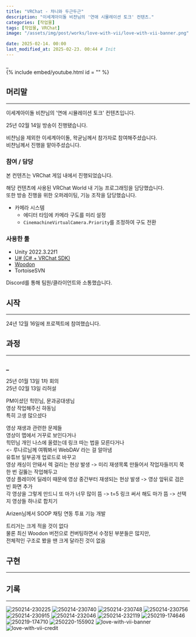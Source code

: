 ```yaml
---
title: "VRChat - 챠니와 두근두근"
description: "이세계아이돌 비챤님의 '연애 시뮬레이션 토크' 컨텐츠."
categories: [작업물]
tags: [작업물, VRChat]
image: "/assets/img/post/works/love-with-vii/love-with-vii-banner.png"

date: 2025-02-14. 00:00
last_modified_at: 2025-02-23. 00:44 # Init
---
```


_  
{% include embed/youtube.html id = "" %}

## 머리말

---

이세계아이돌 비챤님의 '연애 시뮬레이션 토크' 컨텐츠입니다.  

25년 02월 14일 방송이 진행됐습니다.  

비챤님을 제외한 이세계아이돌, 왁굳님께서 참가자로 참여해주셨습니다.  
비챤님께서 진행을 맡아주셨습니다.  

### 참여 / 담당

본 컨텐츠는 VRChat 게임 내에서 진행되었습니다.  

해당 컨텐츠에 사용된 VRChat World 내 기능 프로그래밍을 담당했습니다.  
또한 방송 진행을 위한 오퍼레이팅, 기능 조작을 담당했습니다.  

- 카메라 시스템
  - 에디터 타임에 카메라 구도를 미리 설정
  - `CinemachineVirtualCamera.Priority`를 조정하여 구도 전환

### 사용한 툴

- Unity 2022.3.22f1
- [U# (C# + VRChat SDK)](https://udonsharp.docs.vrchat.com/)
- [Woodon](https://github.com/wrchat/Woodon)
- TortoiseSVN

Discord를 통해 팀원/클라이언트와 소통했습니다.  

## 시작

---

24년 12월 16일에 프로젝트에 참여했습니다.  

## 과정

---

### _

25년 01월 13일 1차 회의  
25년 02월 13일 리허설  

PM이셨던 힉민님, 문과공대생님  
영상 작업해주신 햐동님  
특히 고생 많으셨다  

영상 재생과 관련한 문제들  
영상이 맵에서 거꾸로 보인다거나  
힉민님 개인 나스에 올렸는데 링크 따는 법을 모른다거나  
<- 루나르님께 여쭤봐서 WebDAV 라는 걸 알아냄  
유튜브 일부공개 업로드로 바꾸고  
영상 캐싱이 안돼서 렉 걸리는 현상 발생 -> 미리 재생목록 만들어서 작업자들끼지 쭉 한 번 길뚫는 작업해두고  
영상 플레이어 딜레이 때문에 영상 중간부터 재생되는 현상 발생 -> 영상 앞뒤로 검은 빈 화면 추가  
각 영상을 그렇게 만드니 또 마가 너무 많이 뜸 -> t=5 링크 써서 해도 마가 뜸 -> 선택지 영상들 하나로 합치기  

Arizen님께서 SOOP 채팅 연동 투표 기능 개발  

트리거는 크게 적을 것이 없다  
물론 최신 Woodon 버전으로 컨버팅하면서 수정된 부분들은 많지만,  
전체적인 구조로 봤을 땐 크게 달라진 것이 없음  

## 구현

---

## 기록

---

![250214-230225](/assets/img/post/works/love-with-vii/250214-230225.png)
![250214-230740](/assets/img/post/works/love-with-vii/250214-230740.png)
![250214-230748](/assets/img/post/works/love-with-vii/250214-230748.png)
![250214-230756](/assets/img/post/works/love-with-vii/250214-230756.png)
![250214-230915](/assets/img/post/works/love-with-vii/250214-230915.png)
![250214-232046](/assets/img/post/works/love-with-vii/250214-232046.png)
![250214-232119](/assets/img/post/works/love-with-vii/250214-232119.png)
![250219-174646](/assets/img/post/works/love-with-vii/250219-174646.png)
![250219-174710](/assets/img/post/works/love-with-vii/250219-174710.png)
![250220-155902](/assets/img/post/works/love-with-vii/250220-155902.png)
![love-with-vii-banner](/assets/img/post/works/love-with-vii/love-with-vii-banner.png)
![love-with-vii-credit](/assets/img/post/works/love-with-vii/love-with-vii-credit.png)
